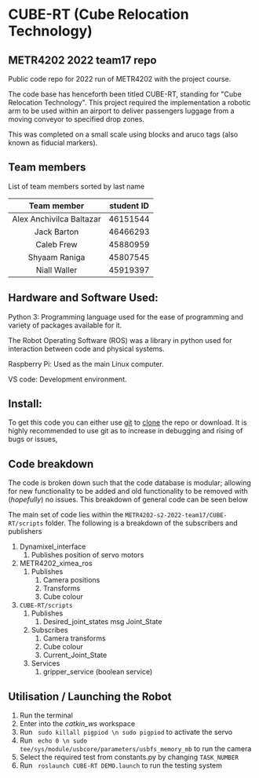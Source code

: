 # CUBE-RT (Cube Relocation Technology)
## METR4202 2022 team17 repo
Public code repo for 2022 run of METR4202 with the project course. 

The code base has henceforth been titled CUBE-RT, standing for "Cube Relocation Technology". This project required the implementation a robotic arm to be used within an airport to deliver passengers luggage from a moving conveyor to specified drop zones. 

This was completed on a small scale using blocks and aruco tags (also known as fiducial markers).

## Team members

List of team members sorted by last name

| Team member | student ID |
| :------------: | :-----------: |
| Alex Anchivilca Baltazar  | 46151544   | 
| Jack Barton | 46466293 | 
| Caleb Frew | 45880959 | 
| Shyaam Raniga | 45807545 | 
| Niall Waller | 45919397 | 

## Hardware and Software Used: 

Python 3: Programming language used for the ease of programming and variety of packages available for it.

The Robot Operating Software (ROS) was a library in python used for interaction between code and physical systems. 

Raspberry Pi: Used as the main Linux computer.

VS code: Development environment.

## Install:

To get this code you can either use [git](https://git-scm.com/downloads) to [clone](https://docs.github.com/en/repositories/creating-and-managing-repositories/cloning-a-repository) the repo or download. It is highly recommended to use git as to increase in debugging and rising of bugs or issues,

## Code breakdown

The code is broken down such that the code database is modular; allowing for new functionality to be added and old functionality to be removed with (_*hopefully*_) no issues. This breakdown of general code can be seen below 

The main set of code lies within the ```METR4202-s2-2022-team17/CUBE-RT/scripts``` folder. The following is a breakdown of the subscribers and publishers

1. Dynamixel_interface 
    1. Publishes position of servo motors
2. METR4202_ximea_ros
    1. Publishes
        1. Camera positions
        2. Transforms
        3. Cube colour
3. ```CUBE-RT/scripts```
    1. Publishes
        1. Desired_joint_states msg Joint_State
    2. Subscribes
        1. Camera transforms
        2. Cube colour
        3. Current_Joint_State 
    3. Services
        1. gripper_service (boolean service)

## Utilisation / Launching the Robot

1. Run the terminal
2. Enter into the *catkin_ws* workspace
3. Run ``` sudo killall pigpiod \n sudo pigpiod``` to activate the servo
4. Run ``` echo 0 \n sudo tee/sys/module/usbcore/parameters/usbfs_memory_mb``` to run the camera 
5. Select the required test from constants.py by changing ```TASK_NUMBER```
6. Run ``` roslaunch CUBE-RT DEMO.launch``` to run the testing system